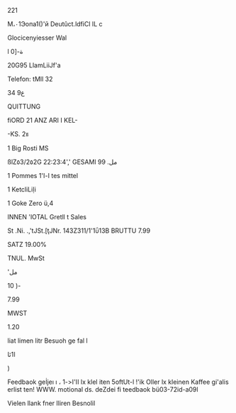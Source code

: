 221

М،٠1Эопа1()'й  Deutûct.ldfiCl  IL c

Glocicenyiesser  Wal

l  ة-[0

20G95  LlamLiiJf'a

Telefon:  tMll  32

34 ع9

QUITTUNG

fiORD  21
ANZ ARI I KEL-

-KS.  2ธ

1  Big Rosti  MS

ßlZ٥3/2٥2G  22:23:4','
GESAMl
مل.
99

1  Pommes  ا-ا'1 tes  mittel

1  KetcliLiỊi

1  Goke  Zero  ü,4

INNEN
'lOTAL
Gretll  t  Sales

St .Ni. .,'tJSt.[ţJNr.  143Ζ311/1'1ΰ13Β
BRUTTU
7.99

SATZ
19.00%

TNUL.  MwSt

'مل

10 )-

7.99

MWST

1.20

liat  limen  litr  Besuoh  ge fal l

 ا1ئا

)

Feedbaok  geİjeı ı  ، اا'ا<-1
lx  klel iten  5oftUt-l !'ik
Oller  lx  kleinen  Kaffee  gi'alis  erlist  ten!
WWW. motional ds. deZdei fi teedbaok
bü03-72id-a09l

Vielen  llank  fner  Iliren  Besnolil


